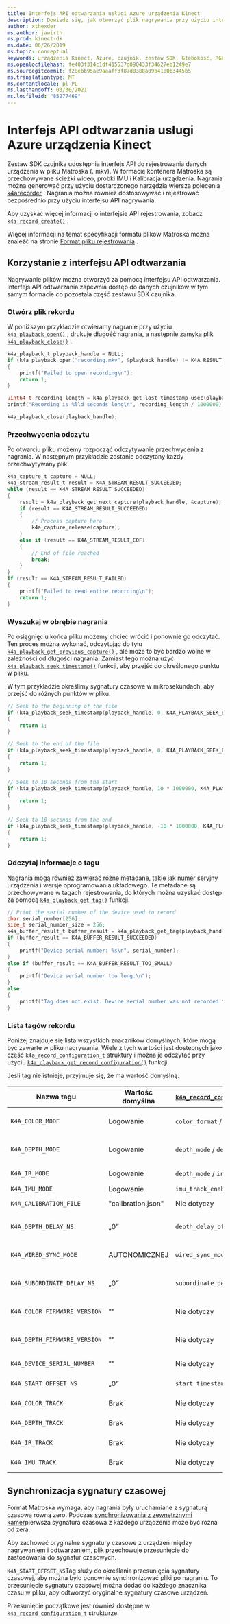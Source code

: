 ```yaml
---
title: Interfejs API odtwarzania usługi Azure urządzenia Kinect
description: Dowiedz się, jak otworzyć plik nagrywania przy użyciu interfejsu API odtwarzania przy użyciu zestawu SDK usługi Azure urządzenia Kinect sensor.
author: xthexder
ms.author: jawirth
ms.prod: kinect-dk
ms.date: 06/26/2019
ms.topic: conceptual
keywords: urządzenia Kinect, Azure, czujnik, zestaw SDK, Głębokość, RGB, nagrywanie, odtwarzanie, Matroska, MKV
ms.openlocfilehash: fe403f314c1df415537d090433f34627eb1249e7
ms.sourcegitcommit: f28ebb95ae9aaaff3f87d8388a09b41e0b3445b5
ms.translationtype: MT
ms.contentlocale: pl-PL
ms.lasthandoff: 03/30/2021
ms.locfileid: "85277469"
---
```

# <a name="the-azure-kinect-playback-api"></a>Interfejs API odtwarzania usługi Azure urządzenia Kinect

Zestaw SDK czujnika udostępnia interfejs API do rejestrowania danych urządzenia w pliku Matroska (. mkv). W formacie kontenera Matroska są przechowywane ścieżki wideo, próbki IMU i Kalibracja urządzenia. Nagrania można generować przy użyciu dostarczonego narzędzia wiersza polecenia [k4arecorder](record-sensor-streams-file.md) . Nagrania można również dostosowywać i rejestrować bezpośrednio przy użyciu interfejsu API nagrywania.

Aby uzyskać więcej informacji o interfejsie API rejestrowania, zobacz [`k4a_record_create()`](https://microsoft.github.io/Azure-Kinect-Sensor-SDK/master/group___functions_gae14f4181e9688e710d1c80b215413831.html#gae14f4181e9688e710d1c80b215413831) .

Więcej informacji na temat specyfikacji formatu plików Matroska można znaleźć na stronie [Format pliku rejestrowania](record-file-format.md) .

## <a name="use-the-playback-api"></a>Korzystanie z interfejsu API odtwarzania

Nagrywanie plików można otworzyć za pomocą interfejsu API odtwarzania. Interfejs API odtwarzania zapewnia dostęp do danych czujników w tym samym formacie co pozostała część zestawu SDK czujnika.

### <a name="open-a-record-file"></a>Otwórz plik rekordu

W poniższym przykładzie otwieramy nagranie przy użyciu [`k4a_playback_open()`](https://microsoft.github.io/Azure-Kinect-Sensor-SDK/master/group___functions_gacb254ac941b2ab3c202ca68f4537f368.html#gacb254ac941b2ab3c202ca68f4537f368) , drukuje długość nagrania, a następnie zamyka plik [`k4a_playback_close()`](https://microsoft.github.io/Azure-Kinect-Sensor-SDK/master/group___functions_ga76f415f2076f1c8c544e094a649306ff.html#ga76f415f2076f1c8c544e094a649306ff) .

```C
k4a_playback_t playback_handle = NULL;
if (k4a_playback_open("recording.mkv", &playback_handle) != K4A_RESULT_SUCCEEDED)
{
    printf("Failed to open recording\n");
    return 1;
}

uint64_t recording_length = k4a_playback_get_last_timestamp_usec(playback_handle);
printf("Recording is %lld seconds long\n", recording_length / 1000000);

k4a_playback_close(playback_handle);
```

### <a name="read-captures"></a>Przechwycenia odczytu

Po otwarciu pliku możemy rozpocząć odczytywanie przechwycenia z nagrania. W następnym przykładzie zostanie odczytany każdy przechwytywany plik.

```C
k4a_capture_t capture = NULL;
k4a_stream_result_t result = K4A_STREAM_RESULT_SUCCEEDED;
while (result == K4A_STREAM_RESULT_SUCCEEDED)
{
    result = k4a_playback_get_next_capture(playback_handle, &capture);
    if (result == K4A_STREAM_RESULT_SUCCEEDED)
    {
        // Process capture here
        k4a_capture_release(capture);
    }
    else if (result == K4A_STREAM_RESULT_EOF)
    {
        // End of file reached
        break;
    }
}
if (result == K4A_STREAM_RESULT_FAILED)
{
    printf("Failed to read entire recording\n");
    return 1;
}
```

### <a name="seek-within-a-recording"></a>Wyszukaj w obrębie nagrania

Po osiągnięciu końca pliku możemy chcieć wrócić i ponownie go odczytać. Ten proces można wykonać, odczytując do tyłu [`k4a_playback_get_previous_capture()`](https://microsoft.github.io/Azure-Kinect-Sensor-SDK/master/group___functions_ga54732e3aa0717e1ca4eb76ee385e878c.html#ga54732e3aa0717e1ca4eb76ee385e878c) , ale może to być bardzo wolne w zależności od długości nagrania.
Zamiast tego można użyć [`k4a_playback_seek_timestamp()`](https://microsoft.github.io/Azure-Kinect-Sensor-SDK/master/group___functions_gaea748994a121543bd77f90417cf428f6.html#gaea748994a121543bd77f90417cf428f6) funkcji, aby przejść do określonego punktu w pliku.

W tym przykładzie określimy sygnatury czasowe w mikrosekundach, aby przejść do różnych punktów w pliku.

```C
// Seek to the beginning of the file
if (k4a_playback_seek_timestamp(playback_handle, 0, K4A_PLAYBACK_SEEK_BEGIN) != K4A_RESULT_SUCCEEDED)
{
    return 1;
}

// Seek to the end of the file
if (k4a_playback_seek_timestamp(playback_handle, 0, K4A_PLAYBACK_SEEK_END) != K4A_RESULT_SUCCEEDED)
{
    return 1;
}

// Seek to 10 seconds from the start
if (k4a_playback_seek_timestamp(playback_handle, 10 * 1000000, K4A_PLAYBACK_SEEK_BEGIN) != K4A_RESULT_SUCCEEDED)
{
    return 1;
}

// Seek to 10 seconds from the end
if (k4a_playback_seek_timestamp(playback_handle, -10 * 1000000, K4A_PLAYBACK_SEEK_END) != K4A_RESULT_SUCCEEDED)
{
    return 1;
}
```

### <a name="read-tag-information"></a>Odczytaj informacje o tagu

Nagrania mogą również zawierać różne metadane, takie jak numer seryjny urządzenia i wersje oprogramowania układowego. Te metadane są przechowywane w tagach rejestrowania, do których można uzyskać dostęp za pomocą [`k4a_playback_get_tag()`](https://microsoft.github.io/Azure-Kinect-Sensor-SDK/master/group___functions_ga320f966fc89b4ba0d758f787f70d5143.html#ga320f966fc89b4ba0d758f787f70d5143) funkcji.

```C
// Print the serial number of the device used to record
char serial_number[256];
size_t serial_number_size = 256;
k4a_buffer_result_t buffer_result = k4a_playback_get_tag(playback_handle, "K4A_DEVICE_SERIAL_NUMBER", &serial_number, &serial_number_size);
if (buffer_result == K4A_BUFFER_RESULT_SUCCEEDED)
{
    printf("Device serial number: %s\n", serial_number);
}
else if (buffer_result == K4A_BUFFER_RESULT_TOO_SMALL)
{
    printf("Device serial number too long.\n");
}
else
{
    printf("Tag does not exist. Device serial number was not recorded.\n");
}
```

### <a name="record-tag-list"></a>Lista tagów rekordu

Poniżej znajduje się lista wszystkich znaczników domyślnych, które mogą być zawarte w pliku nagrywania. Wiele z tych wartości jest dostępnych jako część [`k4a_record_configuration_t`](https://microsoft.github.io/Azure-Kinect-Sensor-SDK/master/structk4a__record__configuration__t.html) struktury i można je odczytać przy użyciu [`k4a_playback_get_record_configuration()`](https://microsoft.github.io/Azure-Kinect-Sensor-SDK/master/group___functions_gaab54a85c1f1e98d170d009042b449255.html#gaab54a85c1f1e98d170d009042b449255) funkcji.

Jeśli tag nie istnieje, przyjmuje się, że ma wartość domyślną.

| Nazwa tagu                     | Wartość domyślna      | [`k4a_record_configuration_t`](https://microsoft.github.io/Azure-Kinect-Sensor-SDK/master/structk4a__record__configuration__t.html) Polami | Uwagi     |
|------------------------------|--------------------|--------------------------------------|----------------------------------------------------------------------------------------------------------------|
| `K4A_COLOR_MODE`             | Logowanie              | `color_format` / `color_resolution`  | Możliwe wartości: "OFF", "MJPG_1080P", "NV12_720P", "YUY2_720P" itd.                                      |
| `K4A_DEPTH_MODE`             | Logowanie              | `depth_mode` / `depth_track_enabled` | Możliwe wartości: "OFF", "NFOV_UNBINNED", "PASSIVE_IR" itd.                                                |
| `K4A_IR_MODE`                | Logowanie              | `depth_mode` / `ir_track_enabled`    | Możliwe wartości: "OFF", "ACTIVE", "PASYWNe"                                                                    |
| `K4A_IMU_MODE`               | Logowanie              | `imu_track_enabled`                  | Możliwe wartości: "ON", "OFF"                                                                                   |
| `K4A_CALIBRATION_FILE`       | "calibration.json" | Nie dotyczy                                  | Wyświetlania [`k4a_device_get_raw_calibration()`](https://microsoft.github.io/Azure-Kinect-Sensor-SDK/master/group___functions_ga8c4e46642cee3115aeb0b33e2b43b24f.html#ga8c4e46642cee3115aeb0b33e2b43b24f) |
| `K4A_DEPTH_DELAY_NS`         | „0”                | `depth_delay_off_color_usec`         | Wartość przechowywana w nanosekundach, interfejs API udostępnia mikrosekundy.                                                        |
| `K4A_WIRED_SYNC_MODE`        | AUTONOMICZNEJ       | `wired_sync_mode`                    | Możliwe wartości: "STANDALONE", "MASTER", "podrzędny"                                                         |
| `K4A_SUBORDINATE_DELAY_NS`   | „0”                | `subordinate_delay_off_master_usec`  | Wartość przechowywana w nanosekundach, interfejs API udostępnia mikrosekundy.                                                        |
| `K4A_COLOR_FIRMWARE_VERSION` | ""                 | Nie dotyczy                                  | Wersja oprogramowania układowego koloru urządzenia, na przykład "1. x. XX"                                                            |
| `K4A_DEPTH_FIRMWARE_VERSION` | ""                 | Nie dotyczy                                  | Wersja oprogramowania układowego głębi urządzenia, na przykład "1. x. XX"                                                            |
| `K4A_DEVICE_SERIAL_NUMBER`   | ""                 | Nie dotyczy                                  | Rejestrowanie numeru seryjnego urządzenia                                                                                 |
| `K4A_START_OFFSET_NS`        | „0”                | `start_timestamp_offset_usec`        | Zobacz [synchronizację sygnatur czasowych](record-playback-api.md#timestamp-synchronization) poniżej.                       |
| `K4A_COLOR_TRACK`            | Brak               | Nie dotyczy                                  | Zobacz [Rejestrowanie formatu pliku — identyfikowanie ścieżek](record-file-format.md#identifying-tracks).                     |
| `K4A_DEPTH_TRACK`            | Brak               | Nie dotyczy                                  | Zobacz [Rejestrowanie formatu pliku — identyfikowanie ścieżek](record-file-format.md#identifying-tracks).                     |
| `K4A_IR_TRACK`               | Brak               | Nie dotyczy                                  | Zobacz [Rejestrowanie formatu pliku — identyfikowanie ścieżek](record-file-format.md#identifying-tracks).                     |
| `K4A_IMU_TRACK`              | Brak               | Nie dotyczy                                  | Zobacz [Rejestrowanie formatu pliku — identyfikowanie ścieżek](record-file-format.md#identifying-tracks).                     |

## <a name="timestamp-synchronization"></a>Synchronizacja sygnatury czasowej

Format Matroska wymaga, aby nagrania były uruchamiane z sygnaturą czasową równą zero. Podczas [synchronizowania z zewnętrznymi kamer](record-external-synchronized-units.md)pierwsza sygnatura czasowa z każdego urządzenia może być różna od zera.

Aby zachować oryginalne sygnatury czasowe z urządzeń między nagrywaniem i odtwarzaniem, plik przechowuje przesunięcie do zastosowania do sygnatur czasowych.

`K4A_START_OFFSET_NS`Tag służy do określania przesunięcia sygnatury czasowej, aby można było ponownie synchronizować pliki po nagraniu. To przesunięcie sygnatury czasowej można dodać do każdego znacznika czasu w pliku, aby odtworzyć oryginalne sygnatury czasowe urządzeń.

Przesunięcie początkowe jest również dostępne w [`k4a_record_configuration_t`](https://microsoft.github.io/Azure-Kinect-Sensor-SDK/master/structk4a__record__configuration__t.html) strukturze.

